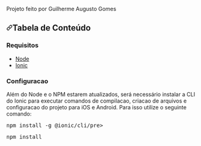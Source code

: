 Projeto feito por Guilherme Augusto Gomes

<h2><a id="user-content-tabela-de-conteúdo" class="anchor" aria-hidden="true" href="#tabela-de-conteúdo"><svg class="octicon octicon-link" viewBox="0 0 16 16" version="1.1" width="16" height="16" aria-hidden="true"><path fill-rule="evenodd" d="M7.775 3.275a.75.75 0 001.06 1.06l1.25-1.25a2 2 0 112.83 2.83l-2.5 2.5a2 2 0 01-2.83 0 .75.75 0 00-1.06 1.06 3.5 3.5 0 004.95 0l2.5-2.5a3.5 3.5 0 00-4.95-4.95l-1.25 1.25zm-4.69 9.64a2 2 0 010-2.83l2.5-2.5a2 2 0 012.83 0 .75.75 0 001.06-1.06 3.5 3.5 0 00-4.95 0l-2.5 2.5a3.5 3.5 0 004.95 4.95l1.25-1.25a.75.75 0 00-1.06-1.06l-1.25 1.25a2 2 0 01-2.83 0z"></path></svg></a>Tabela de Conteúdo</h2>

<h3>Requisitos</h3>

<ul>
  <li><a href="https://nodejs.org/en/">Node</a></li>
  <li><a href="https://ionicframework.com/docs/intro/environment">Ionic</a></li>
</ul>

 <h3>Configuracao</h3>
<p>Além do Node e o NPM estarem atualizados, será necessário instalar a CLI do Ionic para executar comandos de compilacao, criacao de arquivos e configuracao do projeto para iOS e Android. Para isso utilize o seguinte comando: </p>
 <div class="highlight highlight-source-shell"><pre>npm install -g @ionic/cli/pre></div>

 <div class="highlight highlight-source-shell"><pre>npm install</pre></div>
